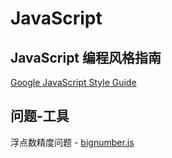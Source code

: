 # JavaScript

## JavaScript 编程风格指南

[Google JavaScript Style Guide](https://google.github.io/styleguide/jsguide.html)

## 问题-工具

浮点数精度问题 - [bignumber.js](https://github.com/MikeMcl/bignumber.js)
